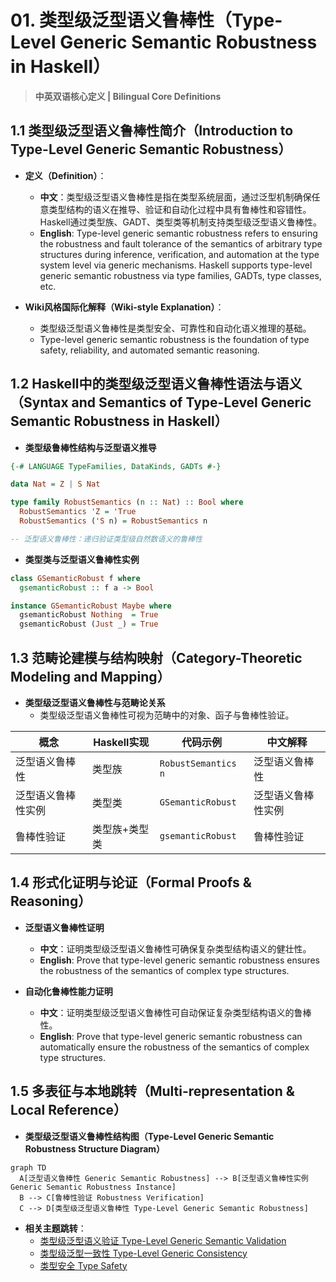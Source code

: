 # 01. 类型级泛型语义鲁棒性（Type-Level Generic Semantic Robustness in Haskell）

> **中英双语核心定义 | Bilingual Core Definitions**

## 1.1 类型级泛型语义鲁棒性简介（Introduction to Type-Level Generic Semantic Robustness）

- **定义（Definition）**：
  - **中文**：类型级泛型语义鲁棒性是指在类型系统层面，通过泛型机制确保任意类型结构的语义在推导、验证和自动化过程中具有鲁棒性和容错性。Haskell通过类型族、GADT、类型类等机制支持类型级泛型语义鲁棒性。
  - **English**: Type-level generic semantic robustness refers to ensuring the robustness and fault tolerance of the semantics of arbitrary type structures during inference, verification, and automation at the type system level via generic mechanisms. Haskell supports type-level generic semantic robustness via type families, GADTs, type classes, etc.

- **Wiki风格国际化解释（Wiki-style Explanation）**：
  - 类型级泛型语义鲁棒性是类型安全、可靠性和自动化语义推理的基础。
  - Type-level generic semantic robustness is the foundation of type safety, reliability, and automated semantic reasoning.

## 1.2 Haskell中的类型级泛型语义鲁棒性语法与语义（Syntax and Semantics of Type-Level Generic Semantic Robustness in Haskell）

- **类型级鲁棒性结构与泛型语义推导**

```haskell
{-# LANGUAGE TypeFamilies, DataKinds, GADTs #-}

data Nat = Z | S Nat

type family RobustSemantics (n :: Nat) :: Bool where
  RobustSemantics 'Z = 'True
  RobustSemantics ('S n) = RobustSemantics n

-- 泛型语义鲁棒性：递归验证类型级自然数语义的鲁棒性
```

- **类型类与泛型语义鲁棒性实例**

```haskell
class GSemanticRobust f where
  gsemanticRobust :: f a -> Bool

instance GSemanticRobust Maybe where
  gsemanticRobust Nothing  = True
  gsemanticRobust (Just _) = True
```

## 1.3 范畴论建模与结构映射（Category-Theoretic Modeling and Mapping）

- **类型级泛型语义鲁棒性与范畴论关系**
  - 类型级泛型语义鲁棒性可视为范畴中的对象、函子与鲁棒性验证。

| 概念 | Haskell实现 | 代码示例 | 中文解释 |
|------|-------------|----------|----------|
| 泛型语义鲁棒性 | 类型族 | `RobustSemantics n` | 泛型语义鲁棒性 |
| 泛型语义鲁棒性实例 | 类型类 | `GSemanticRobust` | 泛型语义鲁棒性实例 |
| 鲁棒性验证 | 类型族+类型类 | `gsemanticRobust` | 鲁棒性验证 |

## 1.4 形式化证明与论证（Formal Proofs & Reasoning）

- **泛型语义鲁棒性证明**
  - **中文**：证明类型级泛型语义鲁棒性可确保复杂类型结构语义的健壮性。
  - **English**: Prove that type-level generic semantic robustness ensures the robustness of the semantics of complex type structures.

- **自动化鲁棒性能力证明**
  - **中文**：证明类型级泛型语义鲁棒性可自动保证复杂类型结构语义的鲁棒性。
  - **English**: Prove that type-level generic semantic robustness can automatically ensure the robustness of the semantics of complex type structures.

## 1.5 多表征与本地跳转（Multi-representation & Local Reference）

- **类型级泛型语义鲁棒性结构图（Type-Level Generic Semantic Robustness Structure Diagram）**

```mermaid
graph TD
  A[泛型语义鲁棒性 Generic Semantic Robustness] --> B[泛型语义鲁棒性实例 Generic Semantic Robustness Instance]
  B --> C[鲁棒性验证 Robustness Verification]
  C --> D[类型级泛型语义鲁棒性 Type-Level Generic Semantic Robustness]
```

- **相关主题跳转**：
  - [类型级泛型语义验证 Type-Level Generic Semantic Validation](./01-Type-Level-Generic-Semantic-Validation.md)
  - [类型级泛型一致性 Type-Level Generic Consistency](./01-Type-Level-Generic-Consistency.md)
  - [类型安全 Type Safety](./01-Type-Safety.md)
